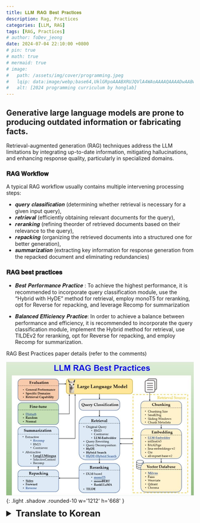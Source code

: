 ```yaml
---
title: 𝐋𝐋𝐌 𝐑𝐀𝐆 𝐁𝐞𝐬𝐭 𝐏𝐫𝐚𝐜𝐭𝐢𝐜𝐞𝐬
description: Rag, Practices
categories: [LLM, RAG]
tags: [RAG, Practices]
# author: foDev_jeong
date: 2024-07-04 22:10:00 +0800
# pin: true
# math: true
# mermaid: true
# image:
#   path: /assets/img/cover/programming.jpeg
#   lqip: data:image/webp;base64,UklGRpoAAABXRUJQVlA4WAoAAAAQAAAADwAABwAAQUxQSDIAAAARL0AmbZurmr57yyIiqE8oiG0bejIYEQTgqiDA9vqnsUSI6H+oAERp2HZ65qP/VIAWAFZQOCBCAAAA8AEAnQEqEAAIAAVAfCWkAALp8sF8rgRgAP7o9FDvMCkMde9PK7euH5M1m6VWoDXf2FkP3BqV0ZYbO6NA/VFIAAAA
#   alt: [2024 programming curriculum by honglab]
---
```


## Generative large language models are prone to producing outdated information or fabricating facts.

Retrieval-augmented generation (RAG) techniques address the LLM limitations by integrating up-to-date information, mitigating hallucinations, and enhancing response quality, particularly in specialized domains.

### 𝐑𝐀𝐆 𝐖𝐨𝐫𝐤𝐟𝐥𝐨𝐰

A typical RAG workflow usually contains multiple intervening processing steps: 
- 𝒒𝒖𝒆𝒓𝒚 𝒄𝒍𝒂𝒔𝒔𝒊𝒇𝒊𝒄𝒂𝒕𝒊𝒐𝒏 (determining whether retrieval is necessary for a given input query), 
- 𝒓𝒆𝒕𝒓𝒊𝒆𝒗𝒂𝒍 (efficiently obtaining relevant documents for the query), 
- 𝒓𝒆𝒓𝒂𝒏𝒌𝒊𝒏𝒈 (refining theorder of retrieved documents based on their relevance to the query), 
- 𝒓𝒆𝒑𝒂𝒄𝒌𝒊𝒏𝒈 (organizing the retrieved documents into a structured one for better generation), 
- 𝒔𝒖𝒎𝒎𝒂𝒓𝒊𝒛𝒂𝒕𝒊𝒐𝒏 (extracting key information for response generation from the repacked document and eliminating redundancies)

### 𝐑𝐀𝐆 𝐛𝐞𝐬𝐭 𝐩𝐫𝐚𝐜𝐭𝐢𝐜𝐞𝐬

- 𝑩𝒆𝒔𝒕 𝑷𝒆𝒓𝒇𝒐𝒓𝒎𝒂𝒏𝒄𝒆 𝑷𝒓𝒂𝒄𝒕𝒊𝒄𝒆 : To achieve the highest performance, it is recommended to incorporate query classification module, use the “Hybrid with HyDE” method for retrieval, employ monoT5 for reranking, opt for Reverse for repacking, and leverage Recomp for summarization

- 𝑩𝒂𝒍𝒂𝒏𝒄𝒆𝒅 𝑬𝒇𝒇𝒊𝒄𝒊𝒆𝒏𝒄𝒚 𝑷𝒓𝒂𝒄𝒕𝒊𝒄𝒆: In order to achieve a balance between performance and efficiency, it is recommended to incorporate the query classification module, implement the Hybrid method for retrieval, use TILDEv2 for reranking, opt for Reverse for repacking, and employ Recomp for
summarization.

RAG Best Practices paper details (refer to the comments)

![ LLM RAG Best Practices ](/assets/img/llm/LLM_RAG_Best_Practices.jpeg){: .light .shadow .rounded-10 w='1212' h='668' }

<details markdown="1">
<summary style= "font-size:24px; line-height:24px; font-weight:bold; cursor:pointer;" > Translate to Korean </summary>

* * * 

## 생성적 대형 언어 모델은 오래된 정보를 생성하거나 사실을 조작하는 경향이 있습니다.

검색 증강 생성(RAG) 기술은 특히 전문 영역에서 최신 정보를 통합하고, 환각을 완화하고, 응답 품질을 향상시켜 LLM 제한 사항을 해결합니다.

### RAG 작업 흐름

일반적인 RAG 워크플로우에는 일반적으로 여러 개입 처리 단계가 포함됩니다.
- 쿼리 분류(주어진 입력 쿼리에 대해 검색이 필요한지 여부 결정),
- 검색기(쿼리와 관련된 문서를 효율적으로 가져옴),
- 순위 재지정(쿼리와의 관련성에 따라 검색된 문서의 순서를 재정의함)
- 재포장(더 나은 생성을 위해 검색된 문서를 구조화된 문서로 구성),
- 요약(리패킹된 문서에서 응답 생성을 위한 핵심 정보 추출 및 중복 제거)

### 래그 인피 관행

- 모범 사례 : 최고의 성능을 달성하려면 쿼리 분류 모듈을 통합하고, 검색을 위해 "Hybrid with HyDE" 방법을 사용하고, 순위 재지정을 위해 monoT5를 사용하고, 재패킹을 위해 Reverse를 선택하고, 요약을 위해 Recomp를 활용하는 것이 좋습니다.

- 균형 잡힌 효율성 실천: 성능과 효율성 사이의 균형을 이루기 위해 쿼리 분류 모듈을 통합하고, 검색을 위해 Hybrid 방법을 구현하고, reranking을 위해 TILDEv2를 사용하고, repacking을 위해 Reverse를 선택하고, Recomp를 사용하는 것을 권장합니다.
요약.

RAG 모범 사례 문서 세부 정보(설명 참조)

</details>